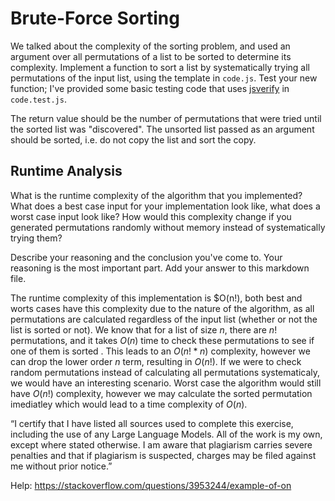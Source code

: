 # Brute-Force Sorting

We talked about the complexity of the sorting problem, and used an argument over
all permutations of a list to be sorted to determine its complexity. Implement
a function to sort a list by systematically trying all permutations of the input
list, using the template in `code.js`. Test your new function; I've provided
some basic testing code that uses [jsverify](https://jsverify.github.io/) in
`code.test.js`.

The return value should be the number of permutations that were tried until the
sorted list was "discovered". The unsorted list passed as an argument should be
sorted, i.e. do not copy the list and sort the copy.

## Runtime Analysis

What is the runtime complexity of the algorithm that you implemented? What does
a best case input for your implementation look like, what does a worst case
input look like? How would this complexity change if you generated permutations
randomly without memory instead of systematically trying them?

Describe your reasoning and the conclusion you've come to. Your reasoning is the
most important part. Add your answer to this markdown file.

The runtime complexity of this implementation is $O(n!), both best and worts cases have this complexity due to the nature of the algorithm, as all permutations are calculated regardless of the input list (whether or not the list is sorted or not). We know that for a list of size $n$, there are $n!$ permutations, and it takes $O(n)$ time to check these permutations to see if one of them is sorted . This leads to an $O(n! * n)$ complexity, however we can drop the lower order $n$ term, resulting in $O(n!)$. If we were to check random permutations instead of calculating all permutations systematicaly, we would have an interesting scenario. Worst case the algorithm would still have $O(n!)$ complexity, however we may calculate the sorted permutation imediatley which would lead to a time complexity of $O(n)$.

“I certify that I have listed all sources used to complete this exercise, including the use of any Large Language Models. All of the work is my own, except where stated otherwise. I am aware that plagiarism carries severe penalties and that if plagiarism is suspected, charges may be filed against me without prior notice.”

Help: https://stackoverflow.com/questions/3953244/example-of-on 
